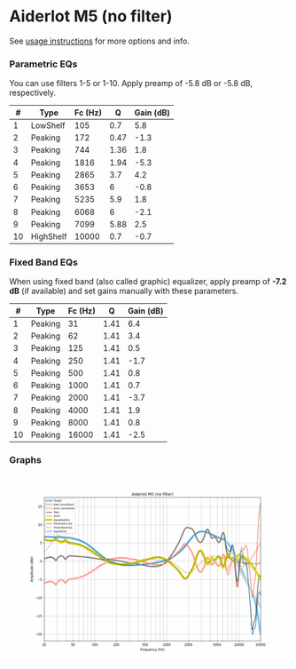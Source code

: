 # Aiderlot M5 (no filter)
See [usage instructions](https://github.com/jaakkopasanen/AutoEq#usage) for more options and info.

### Parametric EQs
You can use filters 1-5 or 1-10. Apply preamp of -5.8 dB or -5.8 dB, respectively.

|   # | Type      |   Fc (Hz) |    Q |   Gain (dB) |
|-----|-----------|-----------|------|-------------|
|   1 | LowShelf  |       105 | 0.7  |         5.8 |
|   2 | Peaking   |       172 | 0.47 |        -1.3 |
|   3 | Peaking   |       744 | 1.36 |         1.8 |
|   4 | Peaking   |      1816 | 1.94 |        -5.3 |
|   5 | Peaking   |      2865 | 3.7  |         4.2 |
|   6 | Peaking   |      3653 | 6    |        -0.8 |
|   7 | Peaking   |      5235 | 5.9  |         1.8 |
|   8 | Peaking   |      6068 | 6    |        -2.1 |
|   9 | Peaking   |      7099 | 5.88 |         2.5 |
|  10 | HighShelf |     10000 | 0.7  |        -0.7 |

### Fixed Band EQs
When using fixed band (also called graphic) equalizer, apply preamp of **-7.2 dB** (if available) and set gains manually with these parameters.

|   # | Type    |   Fc (Hz) |    Q |   Gain (dB) |
|-----|---------|-----------|------|-------------|
|   1 | Peaking |        31 | 1.41 |         6.4 |
|   2 | Peaking |        62 | 1.41 |         3.4 |
|   3 | Peaking |       125 | 1.41 |         0.5 |
|   4 | Peaking |       250 | 1.41 |        -1.7 |
|   5 | Peaking |       500 | 1.41 |         0.8 |
|   6 | Peaking |      1000 | 1.41 |         0.7 |
|   7 | Peaking |      2000 | 1.41 |        -3.7 |
|   8 | Peaking |      4000 | 1.41 |         1.9 |
|   9 | Peaking |      8000 | 1.41 |         0.8 |
|  10 | Peaking |     16000 | 1.41 |        -2.5 |

### Graphs
![](./Aiderlot%20M5%20(no%20filter).png)
